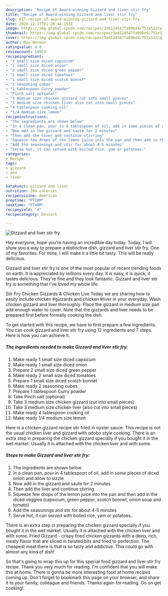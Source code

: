 ```yaml
---
description: "Recipe of Award-winning Gizzard and liver stir fry"
title: "Recipe of Award-winning Gizzard and liver stir fry"
slug: 617-recipe-of-award-winning-gizzard-and-liver-stir-fry
date: 2020-12-17T01:20:44.153Z
image: https://img-global.cpcdn.com/recipes/3ed124547fa09bd4/751x532cq70/gizzard-and-liver-stir-fry-recipe-main-photo.jpg
thumbnail: https://img-global.cpcdn.com/recipes/3ed124547fa09bd4/751x532cq70/gizzard-and-liver-stir-fry-recipe-main-photo.jpg
cover: https://img-global.cpcdn.com/recipes/3ed124547fa09bd4/751x532cq70/gizzard-and-liver-stir-fry-recipe-main-photo.jpg
author: Ray Norman
ratingvalue: 4.8
reviewcount: 14953
recipeingredient:
- "1 small size diced capsicum"
- "1 small size diced onion"
- "2 small size diced green pepper"
- "2 small size diced tomatoes"
- "1 small size diced scotch bonnet"
- "2 seasoning cubes"
- "1 tablespoon Curry powder"
- "Pinch salt optional"
- "3 medium size chicken gizzard cut into small pieces"
- "3 medium size chicken liver also cut into small pieces"
- "4 tablespoon cooking oil"
- "1/4 medium size lemon"
recipeinstructions:
- "The ingredients are shown below"
- "In a clean pan, pour in 4 tablespoon of oil, add in some pieces of diced onion and allow to sizzle"
- "Now add in the gizzard and saute for 2 minutes"
- "Then add the liver and continue stirring"
- "Squeeze few drops of the lemon juice into the pan and then add in the diced veggies (capsicum, green pepper, scotch bonnet, onion soup and tomato)"
- "Add the seasonings and stir for about 4-5 minutes"
- "Serve hot, it can served with boiled rice, yam or potatoes."
categories:
- Recipe
tags:
- gizzard
- and
- liver

katakunci: gizzard and liver 
nutrition: 284 calories
recipecuisine: American
preptime: "PT28M"
cooktime: "PT40M"
recipeyield: "4"
recipecategory: Dessert

---
```



![Gizzard and liver stir fry](https://img-global.cpcdn.com/recipes/3ed124547fa09bd4/751x532cq70/gizzard-and-liver-stir-fry-recipe-main-photo.jpg)

Hey everyone, hope you're having an incredible day today. Today, I will show you a way to prepare a distinctive dish, gizzard and liver stir fry. One of my favorites. For mine, I will make it a little bit tasty. This will be really delicious.

Gizzard and liver stir fry is one of the most popular of recent trending foods on earth. It is appreciated by millions every day. It is easy, it is quick, it tastes delicious. They're fine and they look fantastic. Gizzard and liver stir fry is something that I've loved my whole life.

Stir Fry Chicken Gizzards &amp; Chicken Live Today we are sharing how to easily include chicken #gizzards and chicken #liver in your everyday. Wash chicken gizzard and liver thoroughly. Place the gizzard in medium size pan add enough water to cover. Note that the gizzards and liver needs to be prepared first before formally cooking the dish.


To get started with this recipe, we have to first prepare a few ingredients. You can cook gizzard and liver stir fry using 12 ingredients and 7 steps. Here is how you can achieve it.

<!--inarticleads1-->

##### The ingredients needed to make Gizzard and liver stir fry:

1. Make ready 1 small size diced capsicum
1. Make ready 1 small size diced onion
1. Prepare 2 small size diced green pepper
1. Make ready 2 small size diced tomatoes
1. Prepare 1 small size diced scotch bonnet
1. Make ready 2 seasoning cubes
1. Prepare 1 tablespoon Curry powder
1. Take Pinch salt (optional)
1. Take 3 medium size chicken gizzard (cut into small pieces)
1. Take 3 medium size chicken liver (also cut into small pieces)
1. Make ready 4 tablespoon cooking oil
1. Make ready 1/4 medium size lemon


Here is a chicken gizzard recipe stir fried in oyster sauce. This recipe is not the usual chicken liver and gizzard with adobo style cooking. There is an extra step in preparing the chicken gizzard specially if you bought it in the wet market. Usually it is attached with the chicken liver and with some. 

<!--inarticleads2-->

##### Steps to make Gizzard and liver stir fry:

1. The ingredients are shown below
1. In a clean pan, pour in 4 tablespoon of oil, add in some pieces of diced onion and allow to sizzle
1. Now add in the gizzard and saute for 2 minutes
1. Then add the liver and continue stirring
1. Squeeze few drops of the lemon juice into the pan and then add in the diced veggies (capsicum, green pepper, scotch bonnet, onion soup and tomato)
1. Add the seasonings and stir for about 4-5 minutes
1. Serve hot, it can served with boiled rice, yam or potatoes.


There is an extra step in preparing the chicken gizzard specially if you bought it in the wet market. Usually it is attached with the chicken liver and with some. Fried Gizzard - crispy fried chicken gizzards with a deep, rich, meaty flavor that are sliced in twisted bits and fried to perfection. The cheapest meat there is that is so tasty and addictive. This could go with almost any kind of dish! 

So that's going to wrap this up for this special food gizzard and liver stir fry recipe. Thank you very much for reading. I'm confident that you will make this at home. There is gonna be more interesting food at home recipes coming up. Don't forget to bookmark this page on your browser, and share it to your family, colleague and friends. Thanks again for reading. Go on get cooking!
